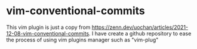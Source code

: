 # vim-conventional-commits

This vim plugin is just a copy from https://zenn.dev/uochan/articles/2021-12-08-vim-conventional-commits. I have create a github repository to ease the process of using vim plugins manager such as "vim-plug"
